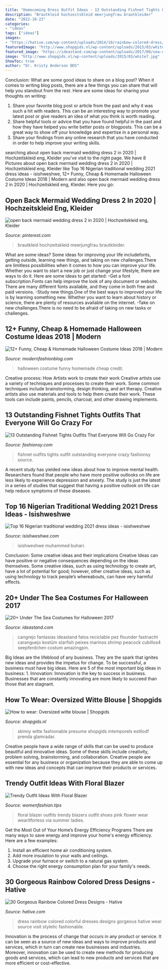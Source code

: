 ```yaml
---
title: "Homecoming Dress Outfit Ideas - 13 Outstanding Fishnet Tights Outfits That Everyone Will Go Crazy For"
description: "Brautkleid hochzeitskleid meerjungfrau brautkleider"
date: "2022-10-23"
categories:
- "ideas"
tags: ["ideas"]
images:
- "https://hative.com/wp-content/uploads/2014/10/rainbow-colored-dress/15-rainbow-colored-dress-designs.jpg"
featuredImage: "http://www.shopgids.nl/wp-content/uploads/2015/03/white7.jpg"
featured_image: "https://ideastand.com/wp-content/uploads/2017/09/sea-costume-diy/20-under-the-sea-costumes-costume-diy.jpg"
image: "http://www.shopgids.nl/wp-content/uploads/2015/03/white7.jpg"
ShowToc: true
author: "Dr. Kristy Anderson DDS"
---
```



Conclusion: What are some good ideas to share on a blog post?
When it comes to writing blog posts, there are a few things you can share that will help you standout from the rest. Here are some ideas for sharing your thoughts on writing:
1. Share your favorite blog post or article from the past and why it was such a hit with readers. This can be an interesting way to promote your latest post or give readers an idea of what you think is worth reading. 
2. Share helpful tools or advice that you have found helpful in the past and how they have helped you write better posts or blogposts. This can be a great way to show off your knowledge and expertise in a personal way. 
3. Share your findings from any online research that you have conducted in order to help improve your writing skills.

	

		
searching about open back mermaid wedding dress 2 in 2020 | Hochzeitskleid eng, Kleider you've visit to the right page. We have 8 Pictures about open back mermaid wedding dress 2 in 2020 | Hochzeitskleid eng, Kleider like Top 16 Nigerian traditional wedding 2021 dress ideas - isishweshwe, 12+ Funny, Cheap &amp; Homemade Halloween Costume Ideas 2018 | Modern and also open back mermaid wedding dress 2 in 2020 | Hochzeitskleid eng, Kleider. Here you go:
		
    
## Open Back Mermaid Wedding Dress 2 In 2020 | Hochzeitskleid Eng, Kleider

<img loading=lazy src="https://i.pinimg.com/736x/51/61/98/516198bb3423883802f907a715244c9a.jpg" onerror="this.onerror=null;this.src='https://tse4.mm.bing.net/th?id=OIP.6lXslbZ4CMRlohg9IHMXngHaOz&amp;pid=15.1';" alt="open back mermaid wedding dress 2 in 2020 | Hochzeitskleid eng, Kleider">

_Source: pinterest.com_

>brautkleid hochzeitskleid meerjungfrau brautkleider. 

	

What are some ideas?
Some ideas for improving your life includefonts, getting outside, learning new things, and taking on new challenges.There are limitless possibilities when it comes to how you can improve your life. Whether you want to start a new job or just change your lifestyle, there are ways to do it. Here are some ideas to get started: 
-Get a font subscription.Fonts can help improve the look of any document or website. There are many different fonts available, and they come in both free and paid versions. 
-Study new things.One of the best ways to improved your life is by learning something new. Whether you want to learn about history or science, there are plenty of resources available on the internet. 
-Take on new challenges.There is no need to be afraid of taking on new tasks or challenges.

    
## 12+ Funny, Cheap &amp; Homemade Halloween Costume Ideas 2018 | Modern

<img loading=lazy src="http://modernfashionblog.com/wp-content/uploads/2018/08/12-Funny-Cheap-Homemade-Halloween-Costume-Ideas-2018-14.jpg" onerror="this.onerror=null;this.src='https://tse2.mm.bing.net/th?id=OIP.sdRXBo8DjR90595MGsmmAQHaKo&amp;pid=15.1';" alt="12+ Funny, Cheap &amp; Homemade Halloween Costume Ideas 2018 | Modern">

_Source: modernfashionblog.com_

>halloween costume funny homemade cheap credit. 

	

Creative process: How Artists work to create their work
Creative artists use a variety of techniques and processes to create their work. Some common techniques include brainstorming, design thinking, and art therapy. Creative artists also use materials and tools to help them create their work. These tools can include paints, pencils, charcoal, and other drawing implements.

    
## 13 Outstanding Fishnet Tights Outfits That Everyone Will Go Crazy For

<img loading=lazy src="http://fashionsy.com/wp-content/uploads/2017/04/fishnet-tights-outfit-1-1.jpg" onerror="this.onerror=null;this.src='https://tse1.mm.bing.net/th?id=OIP.k2yI-2Nm89X9ROg0XhcYUgHaLk&amp;pid=15.1';" alt="13 Outstanding Fishnet Tights Outfits That Everyone Will Go Crazy For">

_Source: fashionsy.com_

>fishnet outfits tights outfit outstanding everyone crazy fashionsy source. 

	

A recent study has yielded new ideas about how to improve mental health. Researchers found that people who have more positive outlooks on life are less likely to experience depression and anxiety. The study is just the latest in a series of studies that suggest that having a positive outlook on life can help reduce symptoms of these diseases.

    
## Top 16 Nigerian Traditional Wedding 2021 Dress Ideas - Isishweshwe

<img loading=lazy src="https://isishweshwe.com/wp-content/uploads/2021/04/nigerian-traditional-wedding-dresses-2021-4.jpg" onerror="this.onerror=null;this.src='https://tse1.mm.bing.net/th?id=OIP.rrVKPDtACtT2-H8tmsR6gwHaLG&amp;pid=15.1';" alt="Top 16 Nigerian traditional wedding 2021 dress ideas - isishweshwe">

_Source: isishweshwe.com_

>isishweshwe muhammed buhari. 

	

Conclusion: Some creative ideas and their implications
Creative Ideas can have positive or negative consequences depending on the ideas themselves. Some creative ideas, such as using technology to create art, have a lot of potential for good; however, other creative ideas, such as using technology to track people’s whereabouts, can have very harmful effects.

    
## 20+ Under The Sea Costumes For Halloween 2017

<img loading=lazy src="https://ideastand.com/wp-content/uploads/2017/09/sea-costume-diy/20-under-the-sea-costumes-costume-diy.jpg" onerror="this.onerror=null;this.src='https://tse3.mm.bing.net/th?id=OIP.HjtZHAVHNzSW72UB1LX2iAHaNd&amp;pid=15.1';" alt="20+ Under The Sea Costumes for Halloween 2017">

_Source: ideastand.com_

>cangrejo fantasias ideastand fatos reciclable pez flounder fastnacht caranguejo kostüm starfish peixes marinos shrimp peacock cubillos4 seepferdchen costum amazingpin. 

	

Big Ideas are the lifeblood of any business. They are the spark that ignites new ideas and provides the impetus for change. To be successful, a business must have big ideas. Here are 5 of the most important big ideas in business: 1. Innovation: Innovation is the key to success in business. Businesses that are constantly innovating are more likely to succeed than those that are stagnant. 
    
## How To Wear: Oversized Witte Blouse | Shopgids

<img loading=lazy src="http://www.shopgids.nl/wp-content/uploads/2015/03/white7.jpg" onerror="this.onerror=null;this.src='https://tse2.mm.bing.net/th?id=OIP.4nhVsqqUzzR63FIiyvyEdQAAAA&amp;pid=15.1';" alt="How to wear: Oversized witte blouse | Shopgids">

_Source: shopgids.nl_

>skinny witte fashionable presume shopgids intemporels estilodf prenda glamradar. 

	

Creative people have a wide range of skills that can be used to produce beautiful and innovative ideas. Some of these skills include creativity, problem solving, brainstorming, and collaboration. Creative people are essential for any business or organization because they are able to come up with new ideas and concepts that can improve their products or services.

    
## Trendy Outfit Ideas With Floral Blazer

<img loading=lazy src="https://www.womenfashion.tips/wp-content/uploads/2015/03/fd3420af6dc0df777089dafff338c429-682x1024.jpg" onerror="this.onerror=null;this.src='https://tse4.mm.bing.net/th?id=OIP.4Pec2AHnFeYX9x7GQHLovQHaLH&amp;pid=15.1';" alt="Trendy Outfit Ideas With Floral Blazer">

_Source: womenfashion.tips_

>floral blazer outfits trendy blazers outfit shoes pink flower wear wearitforless via summer ladies. 

	

Get the Most Out of Your Home’s Energy Efficiency Programs
There are many ways to save energy and improve your home's energy efficiency. Here are a few examples:
1. Install an efficient home air conditioning system.
2. Add more insulation to your walls and ceilings.
3. Upgrade your furnace or switch to a natural gas system.
4. Choose the right energy consumption plan for your family's needs.

    
## 30 Gorgeous Rainbow Colored Dress Designs - Hative

<img loading=lazy src="https://hative.com/wp-content/uploads/2014/10/rainbow-colored-dress/15-rainbow-colored-dress-designs.jpg" onerror="this.onerror=null;this.src='https://tse1.mm.bing.net/th?id=OIP.4LTgGvURhOB8XaWFaSKxowHaKH&amp;pid=15.1';" alt="30 Gorgeous Rainbow Colored Dress Designs - Hative">

_Source: hative.com_

>dress rainbow colored colorful dresses designs gorgeous hative wear source visit styletic fashionable. 

	

Innovation is the process of change that occurs in any product or service. It can be seen as a source of new ideas and ways to improve products and services, which in turn can create new businesses and industries. Moreover, innovation can be used to create new methods for producing goods and services, which can lead to new products and services that are more efficient or cost-effective.

